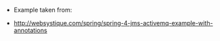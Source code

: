 * Example taken from: 

- http://websystique.com/spring/spring-4-jms-activemq-example-with-annotations